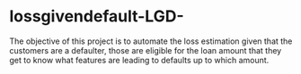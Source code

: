 # lossgivendefault-LGD-
The objective of this project is to automate the loss estimation given that the customers are a defaulter, those are eligible for the loan amount that they get to know what features are leading to defaults up to which amount.
